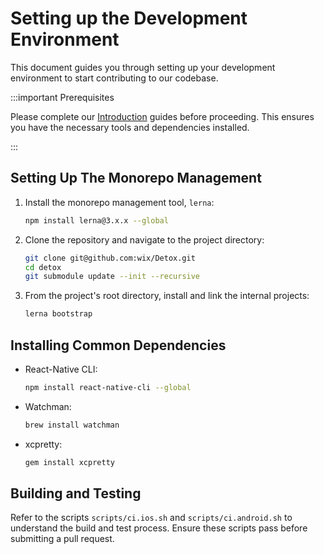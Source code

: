 # Setting up the Development Environment

This document guides you through setting up your development environment to start contributing to our codebase.

:::important Prerequisites

Please complete our [Introduction](introduction/getting-started.mdx) guides before proceeding. This ensures you have the necessary tools and dependencies installed.

:::

## Setting Up The Monorepo Management

1. Install the monorepo management tool, `lerna`:
    ```bash npm2yarn
    npm install lerna@3.x.x --global
    ```

2. Clone the repository and navigate to the project directory:
    ```bash
    git clone git@github.com:wix/Detox.git
    cd detox
    git submodule update --init --recursive
    ```

3. From the project's root directory, install and link the internal projects:
    ```bash
    lerna bootstrap
    ```

## Installing Common Dependencies

- React-Native CLI:
    ```bash npm2yarn
    npm install react-native-cli --global
    ```
- Watchman:
    ```bash
    brew install watchman
    ```
- xcpretty:
    ```bash
    gem install xcpretty
    ```

## Building and Testing

Refer to the scripts `scripts/ci.ios.sh` and `scripts/ci.android.sh` to understand the build and test process. Ensure these scripts pass before submitting a pull request.
